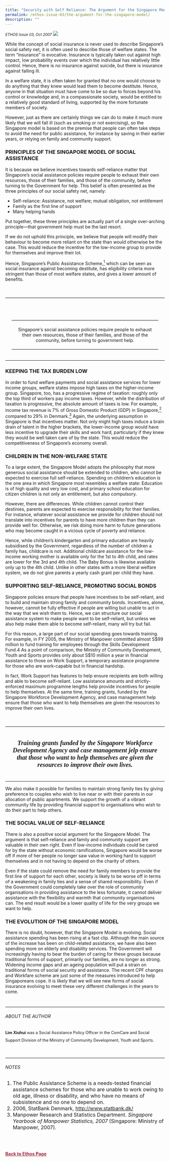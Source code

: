 ```yaml
---
title: "Security with Self Reliance: The Argument for the Singapore Model"
permalink: /ethos-issue-03/the-argument-for-the-singapore-model/
description: ""
---
```

<style>
	
.back a
{
	color: #9f2943;
	font-weight: bold;
}	

.bullet li
{
	font-size:16px;
}
	
.red
{
background-color: #B9422F;	
padding: 30px;
font-family: Georgia;
text-align: center;
}
	
.red h5
{
color:white	
}

.greybox h3, .greybox p, .greybox h4
{
	color: white;
}

.greybox ol li
{
	color: white;
	font-size: 16px;
	list-style-type: lower-alpha;    
}	
	
.author
{
border-bottom: 1px solid black;
margin-top:40px;
padding-bottom:30px;
border-top: 1px solid black;	

}

.author p {
	font-size: 0.9em;
	line-height:24px !important;
	}	
	
.small-text
{
font-size:16px;
}
	
.break
{
   border-top: 1px solid  black;
   border-bottom: 1px solid black;
	 padding:20px;
	margin-top:50px;
	text-align: center;
}
	
.break1
{
font-family: Georgia;
	font-size:20px;
	font-style: italic;
	font-weight: bold;
}	
	
	
	
</style>

<em><small>ETHOS Issue 03, Oct 2007</small></em>
<img src="/images/Ethos_Images/Ethos_Issue_03/3_Banner_Security%20with%20Self-Reliance-%20The%20Argument%20for%20the%20Singapore%20Model.jpg">


<p>While the concept of social insurance is never used to describe Singapore’s social safety net, it is often used to describe those of welfare states. The term “insurance” is evocative. Insurance is typically taken out against high impact, low probability events over which the individual has relatively little control. Hence, there is no insurance against suicide, but there is insurance against falling ill.</p>

<p>In a welfare state, it is often taken for granted that no one would choose to do anything that they knew would lead them to become destitute. Hence, anyone in that situation must have come to be so due to forces beyond his control or knowledge and, in a compassionate society, would be entitled to a relatively good standard of living, supported by the more fortunate members of society.</p>

<p>However, just as there are certainly things we can do to make it much more likely that we will fall ill (such as smoking or not exercising), so the Singapore model is based on the premise that people can often take steps to avoid the need for public assistance, for instance by saving in their earlier years, or relying on family and community support.</p>

<h3>PRINCIPLES OF THE SINGAPORE MODEL OF SOCIAL ASSISTANCE</h3>

<p>It is because we believe incentives towards self-reliance matter that Singapore’s social assistance policies require people to exhaust their own resources, those of their families, and those of the community, before turning to the Government for help. This belief is often presented as the three principles of our social safety net, namely:</p>

<ul>
<li>Self-reliance: Assistance, not welfare; mutual obligation, not entitlement</li>
<li>Family as the first line of support</li>
<li>Many helping hands</li>
</ul>

<p>Put together, these three principles are actually part of a single over-arching principle—that government help must be the last resort.</p>

<p>If we do not uphold this principle, we believe that people will modify their behaviour to become more reliant on the state than would otherwise be the case. This would reduce the incentive for the low-income group to provide for themselves and improve their lot.</p>

<p>Hence, Singapore’s Public Assistance Scheme,<a href="#notes"><sup>1</sup></a> which can be seen as social insurance against becoming destitute, has eligibility criteria more stringent than those of most welfare states, and gives a lower amount of benefits.</p>


<div class="break">
	
<p class="break">
Singapore's social assistance policies require people to exhaust their own resources, those of their families, and those of the community, before turning to government help.
</p>

</div>


<h3>KEEPING THE TAX BURDEN LOW</h3>

<p>In order to fund welfare payments and social assistance services for lower income groups, welfare states impose high taxes on the higher-income group. Singapore, too, has a progressive regime of taxation: roughly only the top third of workers pay income taxes. However, while the distribution of taxation is progressive, the absolute amount of taxes is low. For example, income tax revenue is 7% of Gross Domestic Product (GDP) in Singapore,<a href="#notes"><sup>2</sup></a> compared to 29% in Denmark.<a href="#notes"><sup>3</sup></a> Again, the underlying assumption in Singapore is that incentives matter. Not only might high taxes induce a brain drain of talent in the higher brackets, the lower-income group would have less incentive to upgrade their skills and work hard, particularly if they knew they would be well taken care of by the state. This would reduce the competitiveness of Singapore’s economy overall.</p>

<h3>CHILDREN IN THE NON-WELFARE STATE</h3>

<p>To a large extent, the Singapore Model adopts the philosophy that more generous social assistance should be extended to children, who cannot be expected to exercise full self-reliance. Spending on children’s education is the one area in which Singapore most resembles a welfare state: Education is of high quality and very low cost, and primary school education for citizen children is not only an entitlement, but also compulsory.</p>

<p>However, there are differences. While children cannot control their destinies, parents are expected to exercise responsibility for their families. For instance, whatever social assistance we provide for children should not translate into incentives for parents to have more children than they can provide well for. Otherwise, we risk doing more harm to future generations who may become caught in a vicious cycle of poverty and reliance.</p>

<p>Hence, while children’s kindergarten and primary education are heavily subsidised by the Government, regardless of the number of children a family has, childcare is not. Additional childcare assistance for the low-income working mother is available only for the 1st to 4th child, and rates are lower for the 3rd and 4th child. The Baby Bonus is likewise available only up to the 4th child. Unlike in other states with a more liberal welfare system, we do not give parents a yearly cash grant per child they have.</p>

<h3>SUPPORTING SELF-RELIANCE, PROMOTING SOCIAL BONDS</h3>

<p>Singapore policies ensure that people have incentives to be self-reliant, and to build and maintain strong family and community bonds. Incentives, alone, however, cannot be fully effective if people are willing but unable to act in the way that we wish them to. Hence, we can structure our social assistance system to make people want to be self-reliant, but unless we also help make them able to become self-reliant, many will try but fail.</p>

<p>For this reason, a large part of our social spending goes towards training. For example, in FY 2005, the Ministry of Manpower committed almost S$99 million to fund training for employees through the Skills Development Fund.4 As a point of comparison, the Ministry of Community Development, Youth and Sports provides only about S$10 million a year in financial assistance to those on Work Support, a temporary assistance programme for those who are work-capable but in financial hardship.</p>

<p>In fact, Work Support has features to help ensure recipients are both willing and able to become self-reliant. Low assistance amounts and strictly-enforced maximum programme lengths help provide incentives for people to help themselves. At the same time, training grants, funded by the Singapore Workforce Development Agency, and case management help ensure that those who want to help themselves are given the resources to improve their own lives.</p>

<div class="break">
<p class="break1">
Training grants funded by the Singapore Workforce Development Agency and case management jelp ensure that those who want to help themselves are given the resources to improve their own lives.
</p>
</div>


<p>We also make it possible for families to maintain strong family ties by giving preference to couples who wish to live near or with their parents in our allocation of public apartments. We support the growth of a vibrant community life by providing financial support to organisations who wish to do their part to help others.</p>

<h3>THE SOCIAL VALUE OF SELF-RELIANCE</h3>

<p>There is also a positive social argument for the Singapore Model. The argument is that self-reliance and family and community support are valuable in their own right. Even if low-income individuals could be cared for by the state without economic ramifications, Singapore would be worse off if more of her people no longer saw value in working hard to support themselves and in not having to depend on the charity of others.</p>

<p>Even if the state could remove the need for family members to provide the first line of support for each other, society is likely to be worse off in terms of a weakening in family ties and a sense of shared responsibility. Even if the Government could completely take over the role of community organisations in providing assistance to the less fortunate, it cannot deliver assistance with the flexibility and warmth that community organisations can. The end result would be a lower quality of life for the very groups we want to help.</p>

<h3>THE EVOLUTION OF THE SINGAPORE MODEL</h3>

<p>There is no doubt, however, that the Singapore Model is evolving. Social assistance spending has been rising at a fast clip. Although the main source of the increase has been on child-related assistance, we have also been spending more on elderly and disability services. The Government will increasingly having to bear the burden of caring for these groups because traditional forms of support, primarily our families, are no longer as strong. Widening income gaps and an ageing population will put a strain on traditional forms of social security and assistance. The recent CPF changes and Workfare scheme are just some of the measures introduced to help Singaporeans cope. It is likely that we will see new forms of social insurance evolving to meet these very different challenges in the years to come.</p>



<div class="author">  

<h6>ABOUT THE AUTHOR</h6>

<p class="small-text"><strong>Lim Xiuhui</strong> was a Social Assistance Policy Officer in the ComCare and Social Support Division of the Ministry of Community Development, Youth and Sports. </p>

</div>

<h6><a name="notes"></a>NOTES</h6>

<ol>
<li class="small-text">The Public Assistance Scheme is a needs-tested financial assistance schemes for those who are unable to work owing to old age, illness or disability, and who have no means of subsistence and no one to depend on.</li>

<li class="small-text">2006, StatBank Denmark, <a target="_blank" href="http://www.statbank.dk/">http://www.statbank.dk/</a></li>
<li class="small-text">Manpower Research and Statistics Department. <em>Singapore Yearbook of Manpower Statistics, 2007</em> (Singapore: Ministry of Manpower, 2007).</li>
</ol>

<br>





<br>
<br>	
<div class="back">
<a href="/ethos/">Back to Ethos Page</a>	
</div>